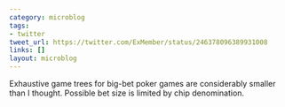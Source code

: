 ```yaml
---
category: microblog
tags:
- twitter
tweet_url: https://twitter.com/ExMember/status/246378096389931008
links: []
layout: microblog
---
```

Exhaustive game trees for big-bet poker games are considerably smaller than I thought. Possible bet size is limited by chip denomination.
